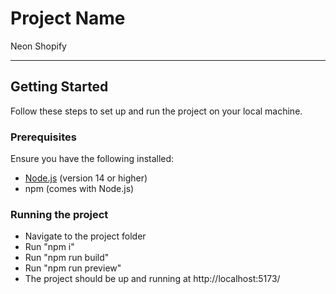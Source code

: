 # Project Name

Neon Shopify

---

## **Getting Started**

Follow these steps to set up and run the project on your local machine.

### **Prerequisites**

Ensure you have the following installed:

- [Node.js](https://nodejs.org/) (version 14 or higher)
- npm (comes with Node.js)

### **Running the project**

- Navigate to the project folder
- Run "npm i"
- Run "npm run build"
- Run "npm run preview"
- The project should be up and running at http://localhost:5173/